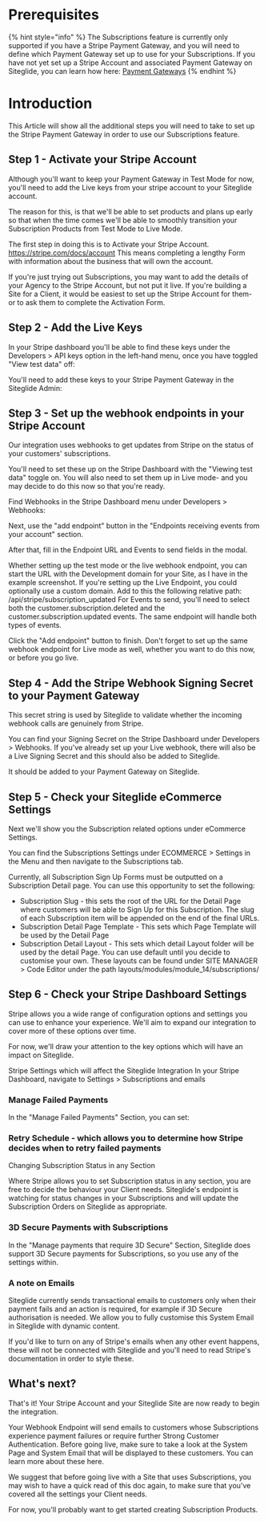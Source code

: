 # Prerequisites

{% hint style="info" %}
The Subscriptions feature is currently only supported if you have a Stripe Payment Gateway, and you will need to define which Payment Gateway set up to use for your Subscriptions. If you have not yet set up a Stripe Account and associated Payment Gateway on Siteglide, you can learn how here: [Payment Gateways](/eCommerce/get-started-ecommerce/payment-gateways/README.md)
{% endhint %}

# Introduction

This Article will show all the additional steps you will need to take to set up the Stripe Payment Gateway in order to use our Subscriptions feature.

## Step 1 - Activate your Stripe Account

Although you'll want to keep your Payment Gateway in Test Mode for now, you'll need to add the Live keys from your stripe account to your Siteglide account.

The reason for this, is that we'll be able to set products and plans up early so that when the time comes we'll be able to smoothly transition your Subscription Products from Test Mode to Live Mode.

The first step in doing this is to Activate your Stripe Account. https://stripe.com/docs/account This means completing a lengthy Form with information about the business that will own the account.

If you're just trying out Subscriptions, you may want to add the details of your Agency to the Stripe Account, but not put it live. If you're building a Site for a Client, it would be easiest to set up the Stripe Account for them- or to ask them to complete the Activation Form.

## Step 2 - Add the Live Keys

In your Stripe dashboard you'll be able to find these keys under the Developers > API keys option in the left-hand menu, once you have toggled "View test data" off:

You'll need to add these keys to your Stripe Payment Gateway in the Siteglide Admin:

## Step 3 - Set up the webhook endpoints in your Stripe Account
Our integration uses webhooks to get updates from Stripe on the status of your customers' subscriptions.

You'll need to set these up on the Stripe Dashboard with the "Viewing test data" toggle on. You will also need to set them up in Live mode- and you may decide to do this now so that you're ready.

Find Webhooks in the Stripe Dashboard menu under Developers > Webhooks:

Next, use the "add endpoint" button in the "Endpoints receiving events from your account" section.

After that, fill in the Endpoint URL and Events to send fields in the modal.

Whether setting up the test mode or the live webhook endpoint, you can start the URL with the Development domain for your Site, as I have in the example screenshot. If you're setting up the Live Endpoint, you could optionally use a custom domain.
Add to this the following relative path: /api/stripe/subscription_updated
For Events to send, you'll need to select both the customer.subscription.deleted and the customer.subscription.updated events. The same endpoint will handle both types of events.

Click the "Add endpoint" button to finish. Don't forget to set up the same webhook endpoint for Live mode as well, whether you want to do this now, or before you go live.

## Step 4 - Add the Stripe Webhook Signing Secret to your Payment Gateway

This secret string is used by Siteglide to validate whether the incoming webhook calls are genuinely from Stripe.

You can find your Signing Secret on the Stripe Dashboard under Developers > Webhooks. If you've already set up your Live webhook, there will also be a Live Signing Secret and this should also be added to Siteglide.

It should be added to your Payment Gateway on Siteglide.

## Step 5 - Check your Siteglide eCommerce Settings

Next we'll show you the Subscription related options under eCommerce Settings.

You can find the Subscriptions Settings under ECOMMERCE > Settings in the Menu and then navigate to the Subscriptions tab.

Currently, all Subscription Sign Up Forms must be outputted on a Subscription Detail page. You can use this opportunity to set the following:

- Subscription Slug - this sets the root of the URL for the Detail Page where customers will be able to Sign Up for this Subscription. The slug of each Subscription item will be appended on the end of the final URLs.
- Subscription Detail Page Template - This sets which Page Template will be used by the Detail Page
- Subscription Detail Layout - This sets which detail Layout folder will be used by the detail Page. You can use default until you decide to customise your own. These layouts can be found under SITE MANAGER > Code Editor under the path layouts/modules/module_14/subscriptions/

## Step 6 - Check your Stripe Dashboard Settings

Stripe allows you a wide range of configuration options and settings you can use to enhance your experience. We'll aim to expand our integration to cover more of these options over time.

For now, we'll draw your attention to the key options which will have an impact on Siteglide.

Stripe Settings which will affect the Siteglide Integration
In your Stripe Dashboard, navigate to Settings > Subscriptions and emails

### Manage Failed Payments

In the "Manage Failed Payments" Section, you can set:

### Retry Schedule - which allows you to determine how Stripe decides when to retry failed payments

Changing Subscription Status in any Section

Where Stripe allows you to set Subscription status in any section, you are free to decide the behaviour your Client needs. Siteglide's endpoint is watching for status changes in your Subscriptions and will update the Subscription Orders on Siteglide as appropriate.

### 3D Secure Payments with Subscriptions

In the "Manage payments that require 3D Secure" Section, Siteglide does support 3D Secure payments for Subscriptions, so you use any of the settings within.

### A note on Emails

Siteglide currently sends transactional emails to customers only when their payment fails and an action is required, for example if 3D Secure authorisation is needed. We allow you to fully customise this System Email in Siteglide with dynamic content.

If you'd like to turn on any of Stripe's emails when any other event happens, these will not be connected with Siteglide and you'll need to read Stripe's documentation in order to style these.

## What's next?

That's it! Your Stripe Account and your Siteglide Site are now ready to begin the integration.

Your Webhook Endpoint will send emails to customers whose Subscriptions experience payment failures or require further Strong Customer Authentication. Before going live, make sure to take a look at the System Page and System Email that will be displayed to these customers. You can learn more about these here.

We suggest that before going live with a Site that uses Subscriptions, you may wish to have a quick read of this doc again, to make sure that you've covered all the settings your Client needs.

For now, you'll probably want to get started creating Subscription Products.